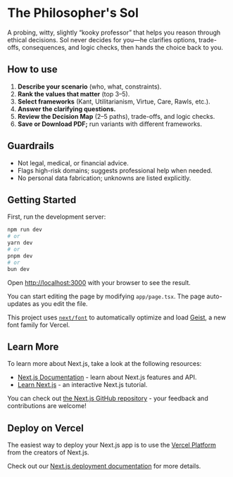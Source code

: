 # The Philosopher's Sol

A probing, witty, slightly “kooky professor” that helps you reason through ethical decisions. Sol never decides for you—he clarifies options, trade-offs, consequences, and logic checks, then hands the choice back to you.

## How to use

1.  **Describe your scenario** (who, what, constraints).
2.  **Rank the values that matter** (top 3–5).
3.  **Select frameworks** (Kant, Utilitarianism, Virtue, Care, Rawls, etc.).
4.  **Answer the clarifying questions.**
5.  **Review the Decision Map** (2–5 paths), trade-offs, and logic checks.
6.  **Save or Download PDF;** run variants with different frameworks.

## Guardrails

*   Not legal, medical, or financial advice.
*   Flags high-risk domains; suggests professional help when needed.
*   No personal data fabrication; unknowns are listed explicitly.

## Getting Started

First, run the development server:

```bash
npm run dev
# or
yarn dev
# or
pnpm dev
# or
bun dev
```

Open [http://localhost:3000](http://localhost:3000) with your browser to see the result.

You can start editing the page by modifying `app/page.tsx`. The page auto-updates as you edit the file.

This project uses [`next/font`](https://nextjs.org/docs/app/building-your-application/optimizing/fonts) to automatically optimize and load [Geist](https://vercel.com/font), a new font family for Vercel.

## Learn More

To learn more about Next.js, take a look at the following resources:

- [Next.js Documentation](https://nextjs.org/docs) - learn about Next.js features and API.
- [Learn Next.js](https://nextjs.org/learn) - an interactive Next.js tutorial.

You can check out [the Next.js GitHub repository](https://github.com/vercel/next.js) - your feedback and contributions are welcome!

## Deploy on Vercel

The easiest way to deploy your Next.js app is to use the [Vercel Platform](https://vercel.com/new?utm_medium=default-template&filter=next.js&utm_source=create-next-app&utm_campaign=create-next-app-readme) from the creators of Next.js.

Check out our [Next.js deployment documentation](https://nextjs.org/docs/app/building-your-application/deploying) for more details.